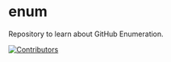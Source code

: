 # enum
Repository to learn about GitHub Enumeration.































































































[![Contributors](https://img.shields.io/badge/Contributors-3-brightgreen)](https://github.com/EurydiceCorp/enum/graphs/contributors)
